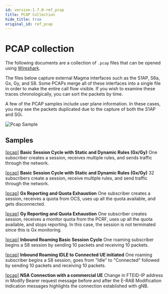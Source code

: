 ```yaml
---
id: version-1.7.0-ref_pcap
title: PCAP Collection
hide_title: true
original_id: ref_pcap
---
```


# PCAP collection

The following documents are a collection of `.pcap` files that can be opened
using [Wireshark](https://www.wireshark.org/).

The files below capture external Magma interfaces such as the S1AP, S6a, Gx, Gy,
and S8. Some PCAPs merge all of these interfaces into a single file in order to
make the entire call flow visible. If you wish to examine these traces
chronologically, you can sort the packets by time.

A few of the PCAP samples include user plane information. In these cases, you
may see the packets duplicated due to the capture of both the S1AP and SGi.

![Pcap Sample](../../../docs/assets/feg/pcap_sample.png?raw=true "PCAP Sample")

## Samples

[[pcap]](../../../docs/assets/feg/pcaps/gx_gy_combined_03_210505_132953-1.pcapng)
**Basic Session Cycle with Static and Dynamic Rules (Gx/Gy)**
One subscriber creates a session, receives multiple rules, and sends traffic
through the network.

[[pcap]](../../../docs/assets/feg/pcaps/gx_gy_combined_03_210505_132953-1.pcapng)
**Basic Session Cycle with Static and Dynamic Rules (Gx/Gy)**
32 subscribers create a session, receive multiple rules, and send traffic
through the network.

[[pcap]](../../../docs/assets/feg/pcaps/gx_gy_combined_05_210505_133111-1.pcapng)
**Gx Reporting and Quota Exhaustion**
One subscriber creates a session, receives a quota from OCS, uses up all the
quota available, and gets disconnected.

[[pcap]](../../../docs/assets/feg/pcaps/gx_gy_combined_06_210505_133132-1.pcapng)
**Gy Reporting and Quota Exhaustion**
One subscriber creates session, receives a monitor quota from the PCRF, uses up
all the quota available, and stops reporting. In this case, the session is not
terminated since this is Gx monitoring.

[[pcap]](../../../docs/assets/feg/pcaps/inbound_roaming_01_210505_130828-1.pcapng)
**Inbound Roaming Basic Session Cycle**
One roaming subscriber begins a S8 session by sending 10 packets and receiving
10 packets.

[[pcap]](../../../docs/assets/feg/pcaps/inbound_roaming_05_210504_215514-1.pacpng)
**Inbound Roaming IDLE to Connected UE initiated**
One roaming subscriber begins a S8 session, goes from "Idle" to "Connected"
followed by sending 10 packets and receiving 10 packets.

[[pcap]](../../../docs/assets/feg/pcaps/nsa_connection.pcap)
**NSA Connection with a commercial UE**
Change in FTEID-IP address in Modify Bearer request message before and after the E-RAB Modification Indication messages highlights the connection established with gNB.
